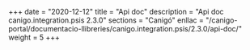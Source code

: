 +++
date        = "2020-12-12"
title       = "Api doc"
description = "Api doc canigo.integration.psis 2.3.0"
sections    = "Canigó"
enllac		= "/canigo-portal/documentacio-llibreries/canigo.integration.psis/2.3.0/api-doc/"
weight		= 5
+++
